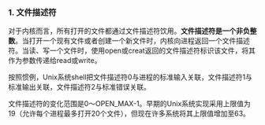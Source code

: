 ### 1. 文件描述符
对于内核而言，所有打开的文件都通过文件描述符饮用。**文件描述符是一个非负整数**。当打开一个现有文件或者创建一个新文件时，内核向进程返回一个文件描述符。当读、写一个文件时，使用open或creat返回的文件描述符标识该文件，将其作为参数传递给read或write。

按照惯例，Unix系统shell把文件描述符0与进程的标准输入关联，文件描述符1与标准输出关联，文件描述符2与标准错误关联。

文件描述符的变化范围是0～OPEN_MAX-1。早期的Unix系统实现采用上限值为19（允许每个进程最多打开20个文件），但现在许多系统将其上限值增加至63。